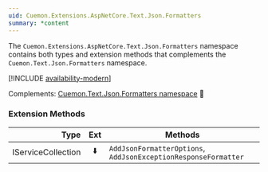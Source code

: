 ```yaml
---
uid: Cuemon.Extensions.AspNetCore.Text.Json.Formatters
summary: *content
---
```

The `Cuemon.Extensions.AspNetCore.Text.Json.Formatters` namespace contains both types and extension methods that complements the `Cuemon.Text.Json.Formatters` namespace.

[!INCLUDE [availability-modern](../../includes/availability-modern.md)]

Complements: [Cuemon.Text.Json.Formatters namespace](/api/extensions/aspnet/Cuemon.Extensions.AspNetCore.Text.Json.Formatters.html) 📘

### Extension Methods

|Type|Ext|Methods|
|--:|:-:|---|
|IServiceCollection|⬇️|`AddJsonFormatterOptions`, `AddJsonExceptionResponseFormatter`|
